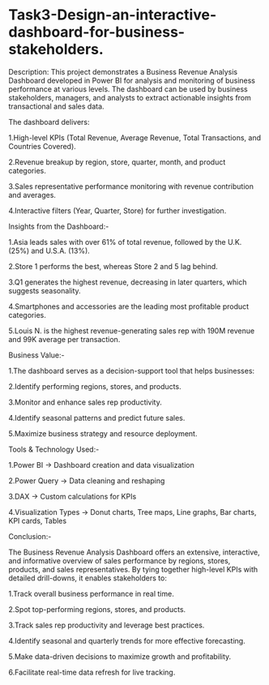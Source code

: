 # Task3-Design-an-interactive-dashboard-for-business-stakeholders.

Description:
This project demonstrates a Business Revenue Analysis Dashboard developed in Power BI for analysis and monitoring of business performance at various levels. The dashboard can be used by business stakeholders, managers, and analysts to extract actionable insights from transactional and sales data.

The dashboard delivers:

1.High-level KPIs (Total Revenue, Average Revenue, Total Transactions, and Countries Covered).

2.Revenue breakup by region, store, quarter, month, and product categories.

3.Sales representative performance monitoring with revenue contribution and averages.

4.Interactive filters (Year, Quarter, Store) for further investigation.

Insights from the Dashboard:-

1.Asia leads sales with over 61% of total revenue, followed by the U.K. (25%) and U.S.A. (13%).

2.Store 1 performs the best, whereas Store 2 and 5 lag behind.

3.Q1 generates the highest revenue, decreasing in later quarters, which suggests seasonality.

4.Smartphones and accessories are the leading most profitable product categories.

5.Louis N. is the highest revenue-generating sales rep with 190M revenue and 99K average per transaction.

Business Value:-

1.The dashboard serves as a decision-support tool that helps businesses:

2.Identify performing regions, stores, and products.

3.Monitor and enhance sales rep productivity.

4.Identify seasonal patterns and predict future sales.

5.Maximize business strategy and resource deployment.

Tools & Technology Used:-

1.Power BI → Dashboard creation and data visualization

2.Power Query → Data cleaning and reshaping

3.DAX → Custom calculations for KPIs

4.Visualization Types → Donut charts, Tree maps, Line graphs, Bar charts, KPI cards, Tables

 Conclusion:-

The Business Revenue Analysis Dashboard offers an extensive, interactive, and informative overview of sales performance by regions, stores, products, and sales representatives. By tying together high-level KPIs with detailed drill-downs, it enables stakeholders to:

1.Track overall business performance in real time.

2.Spot top-performing regions, stores, and products.

3.Track sales rep productivity and leverage best practices.

4.Identify seasonal and quarterly trends for more effective forecasting.

5.Make data-driven decisions to maximize growth and profitability.

6.Facilitate real-time data refresh for live tracking.

